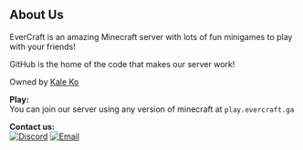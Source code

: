 ## About Us

EverCraft is an amazing Minecraft server with lots of fun minigames to play with your friends!

GitHub is the home of the code that makes our server work!

Owned by [Kale Ko](https://github.com/Kale-Ko)

**Play:**\
You can join our server using any version of minecraft at `play.evercraft.ga`

**Contact us:**\
[![Discord](https://img.shields.io/badge/Discord-5865F2?style=for-the-badge&logo=discord&logoColor=white)](https://discord.com/invite/fEccEcqHwR)
[![Email](https://img.shields.io/badge/Email-C71610?style=for-the-badge&logo=gmail&logoColor=white)](mailto:contact@evercraft.ga)
